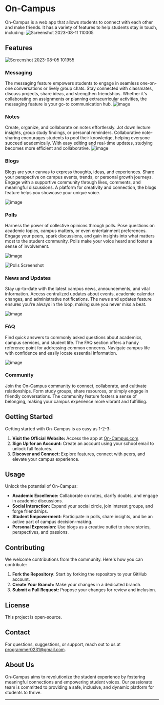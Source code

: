 # On-Campus


 On-Campus is a web app that allows students to connect with each other and make friends. It has a variety of features to help students stay in touch, including:
![Screenshot 2023-08-11 110005](https://github.com/pavitrakumargupta/On-Campus/assets/88044814/dc8a7ee1-5f9a-4108-aab5-4365d549ed59)


## Features
![Screenshot 2023-08-05 101955](https://github.com/pavitrakumargupta/On-Campus/assets/88044814/d08b7acc-052a-4885-ae06-7203d1247b24)
### Messaging

The messaging feature empowers students to engage in seamless one-on-one conversations or lively group chats. Stay connected with classmates, discuss projects, share ideas, and strengthen friendships. Whether it's collaborating on assignments or planning extracurricular activities, the messaging feature is your go-to communication hub.
![image](https://github.com/pavitrakumargupta/On-Campus/assets/88044814/b5916221-1a00-41d1-bba7-bbffbd19263b)

 

### Notes

Create, organize, and collaborate on notes effortlessly. Jot down lecture insights, group study findings, or personal reminders. Collaborative note-sharing encourages students to pool their knowledge, helping everyone succeed academically. With easy editing and real-time updates, studying becomes more efficient and collaborative.
 ![image](https://github.com/pavitrakumargupta/On-Campus/assets/88044814/7c2576de-bc13-44d9-91c6-48dba2dd0f42)

 

### Blogs

Blogs are your canvas to express thoughts, ideas, and experiences. Share your perspective on campus events, trends, or personal growth journeys. Engage with a supportive community through likes, comments, and meaningful discussions. A platform for creativity and connection, the blogs feature helps you showcase your unique voice.

![image](https://github.com/pavitrakumargupta/On-Campus/assets/88044814/ec5ce384-d3d8-406d-83f5-73ac0b10f50f)

### Polls

Harness the power of collective opinions through polls. Pose questions on academic topics, campus matters, or even entertainment preferences. Engage your peers, spark discussions, and gain insights into what matters most to the student community. Polls make your voice heard and foster a sense of involvement.

![image](https://github.com/pavitrakumargupta/On-Campus/assets/88044814/23d63dea-262d-4de5-ba64-b7b7cc4a84cd)

![Polls Screenshot](screenshots/polls.png)

### News and Updates

Stay up-to-date with the latest campus news, announcements, and vital information. Access centralized updates about events, academic calendar changes, and administrative notifications. The news and updates feature ensures you're always in the loop, making sure you never miss a beat.

 ![image](https://github.com/pavitrakumargupta/On-Campus/assets/88044814/43f7149b-51c3-4ab6-9a45-02ab237eaaf0)


### FAQ

Find quick answers to commonly asked questions about academics, campus services, and student life. The FAQ section offers a handy reference point for addressing common concerns. Navigate campus life with confidence and easily locate essential information.

![image](https://github.com/pavitrakumargupta/On-Campus/assets/88044814/0e4ddef4-ca70-4a44-bbc3-a586812790f8)

 

### Community

Join the On-Campus community to connect, collaborate, and cultivate relationships. Form study groups, share resources, or simply engage in friendly conversations. The community feature fosters a sense of belonging, making your campus experience more vibrant and fulfilling.

 

## Getting Started

Getting started with On-Campus is as easy as 1-2-3:

1. **Visit the Official Website:** Access the app at [On-Campus.com](https://On-Campus.netlify.app).
2. **Sign Up for an Account:** Create an account using your school email to unlock full features.
3. **Discover and Connect:** Explore features, connect with peers, and elevate your campus experience.

## Usage

Unlock the potential of On-Campus:

- **Academic Excellence:** Collaborate on notes, clarify doubts, and engage in academic discussions.
- **Social Interaction:** Expand your social circle, join interest groups, and forge friendships.
- **Student Empowerment:** Participate in polls, share insights, and be an active part of campus decision-making.
- **Personal Expression:** Use blogs as a creative outlet to share stories, perspectives, and passions.

## Contributing

We welcome contributions from the community. Here's how you can contribute:

1. **Fork the Repository:** Start by forking the repository to your GitHub account.
2. **Create Your Branch:** Make your changes in a dedicated branch.
3. **Submit a Pull Request:** Propose your changes for review and inclusion.

## License

This project is open-source.

## Contact

For questions, suggestions, or support, reach out to us at [programmer0231@gmail.com](mailto:programmer0231@gmail.com).

## About Us

On-Campus aims to revolutionize the student experience by fostering meaningful connections and empowering student voices. Our passionate team is committed to providing a safe, inclusive, and dynamic platform for students to thrive.

---

 
